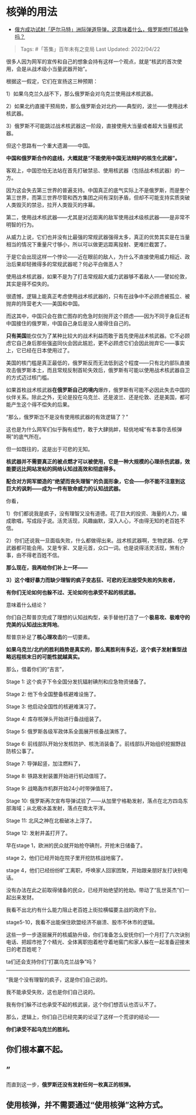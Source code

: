 # 核弹的用法

- [俄方成功试射「萨尔马特」洲际弹道导弹，这意味着什么，俄罗斯想打核战争吗？](https://www.zhihu.com/question/529155892/answer/2451388518)

>Tags: #「答集」百年未有之变局 
>Last Updated: 2022/04/22

很多人因为网军的宣传和自己的想象会持有这样一个观点，就是“核武的首次使用，会是从战术级小当量武器开始”。

根据这一假定，它们在宣扬这三种预期：

1）如果乌克兰久战不下，那么俄罗斯会对乌克兰使用战术核武器。

2）如果北约直接干预局势，那么俄罗斯会对北约——典型的，波兰——使用战术核武器。

3）俄罗斯不可能跳过战术核武器这一阶段，直接使用大当量或者超大当量核武器。

  

但这个思路有一个重大遗漏——中国。

**中国和俄罗斯合作的底线，大概就是“不能使用中国无法辩护的核生化武器”。**

客观上，中国恐怕无法站在首先打破禁忌、使用核武器（包括战术核武器）的一方。

因为这会失去第三世界的普遍支持。中国真正的底气实际上不是俄罗斯，而是整个第三世界，而第三世界尽管和西方集团之间有深刻矛盾，但却不可能支持实质突破人类毁灭的禁忌，拉开人类毁灭的序幕。

第二，使用战术核武器——尤其是对近距离的敌军使用战术级核武器——是非常不明智的行为。

从威力上说，它们也并没有比最强的常规武器强得太多，真正的优势其实是在当量相当的情况下重量尺寸够小，所以可以做更远距离投射、更难拦截罢了。

于是它会出现这样一个悖论——近在眼前的敌人，为什么不直接使用威力相近、政治后果却轻微得多的常规武器呢？何必平白做恶人？

使用战术核武器，如果不是为了打击常规超大威力武器够不着敌人——譬如伦敦，其实是得不偿失的。

很遗憾，逻辑上能真正考虑使用战术核武器的，只有在战争中不必顾虑被孤立、被抛弃的阵营老大——美国和中国。

而这其中，中国只会在救亡图存的危急时刻抛开这个顾虑——因为不同于身后还有中国接住的俄罗斯，中国自己身后是没人接得住自己的。

**只有美国**能仅仅为了某种比较大的战术利益而敢于首先使用战术核武器。它不必顾虑它自己身后那些强盗同伙会因此尴尬，更不必顾虑它们会因此抛弃它——事实上，它已经在日本使用过了。

美国的核门槛是真正最低的，俄罗斯反而无法低到这个程度——只有北约部队直接攻击俄罗斯本土，而且常规反制首轮失效后，俄罗斯有可能以使用战术核武器自卫的方式迈过核门槛。

如果首枚战术核武器**在俄罗斯自己的境内**爆炸，俄罗斯有可能不必因此失去中国的伙伴关系。除此之外，无论是投在乌克兰、还是波兰、还是伦敦、还是美国，都可能产生这个得不偿失的后果。

  

“那么，俄罗斯岂不是没有使用核武器的有效逻辑了？”

这也是为什么网军们似乎胸有成竹，敢于大肆挑衅，轻佻地喊“有本事你丢核弹啊”的底气所在。

但一如既往的，这是出于可悲的无知。

**核武器并不需要真正的被点燃才可以被使用，它是一种大规模的心理杀伤武器，效能要远比网站发帖的网络认知战高效和彻底得多。**

**配合对方网军塑造的“绝望而丧失理智”的负面形象，它会——你不能不注意到这巨大的讽刺——成为一件有致命威力的认知战武器。**

你看，

1）你们都说我是疯子，没有理智又没有道德。花了巨大的投资、海量的人力，编成歌唱，写成段子说。活灵活现，风趣幽默，深入人心，不由得无知的老百姓不信。

2）你们还说我一旦面临失败，什么都做得出来。战术核武器啊，生物武器、化学武器都可能会用。又是专家、又是元首，众口一词。也是说得活灵活现，煞有介事，由不得老百姓不信。

**那么现在，我再给你们补上一环——**

**3）这个嗜好暴力而缺少理智的疯子变态狂、可悲的无法接受失败的失败者，**

**有你们无论如何也躲不过、无论如何也承受不起的核武器。**

  

意味着什么结论？

你们自己帮普京完成了理想的认知战构型，亲手替他打造了一个**极易攻、极难守的完美的认知战出发阵地**。

帮普京补足了**核心理攻击**的一切要素。

**如果乌克兰/北约的胜利趋势是真实的，那么离胜利有多近，这个疯子发射重型战略远程核末日的可能性就越真实。**

  

那么，借着你们的“吉言”，

Stage 1: 这个疯子下令全国分发抗辐射碘剂和应急物资储备了。

Stage 2: 他下令全国整备核避难设施了。

Stage 3: 他启动全国性的核避难演习了。

Stage 4: 库存核弹头开始进行备战组装了。

Stage 5: 俄罗斯各级军政体系全面展开核备战演练了。

Stage 6: 前线部队开始分发核防护、核洗消装备了。前线部队开始组织挖掘野战防核公事了。

Stage 7: 导弹起竖，加注燃料了，

Stage 8: 铁路发射装置开始进行机动值班了。

Stage 9: 战略轰炸机群开始24小时带弹值班了。

Stage 10: 俄罗斯再次宣布导弹试验了——从加里宁格勒发射，落点在北方四岛东部海域；从北极冰盖发射，落点在南太平洋。

Stage 11: 北风之神在北极破冰上浮了。

Stage 12: 发射井盖打开了。

早在stage 1，欧洲的民众就开始抢夺碘剂，开抢末日储备了。

stage 2，他们已经开始在院子里开挖防核战地窖了。

stage 4，他们已经纷纷旷工离职，呼唤家人回家团聚，开始跟亲朋好友打诀别电话。

没有办法在此之前取得储备的民众，已经开始绝望的抢劫。带动了“乱世英杰”们一起出来发财。

我看不出北约有什么能力阻止老百姓上街拉横幅要主战的政府下台。

stage5-10，我看不出能保住欧盟经济不崩溃、股市不休市的逻辑。

  

这些一步一步逐层展开的核威胁升级，你们准备怎么安抚你们一个月打了六次诀别电话、把超市抢了个精光、全体离职抱着枪守着地窖门和家人躲在一起准备迎接末日的老百姓呢？

ta们还会支持你们“打赢乌克兰战争”吗？

---

“我是个没有理智的疯子，这是你们自己说的。

我不能承受失败，这也是你们自己说的。

我有你们躲不过也承受不起的核武装，这个你们想否认也否认不了。

那么，逻辑上，你们自己已经完美的论证了这样一个荒谬的结论——

**你们承受不起乌克兰的胜利。**

## **你们根本赢不起。**

## **”**

  

而直到这一步，**俄罗斯还没有发射任何一枚真正的核弹。**

## **使用核弹，并不需要通过“使用核弹”这种方式。**